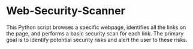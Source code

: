 # Web-Security-Scanner
This Python script browses a specific webpage, identifies all the links on the page, and performs a basic security scan for each link. The primary goal is to identify potential security risks and alert the user to these risks. 
